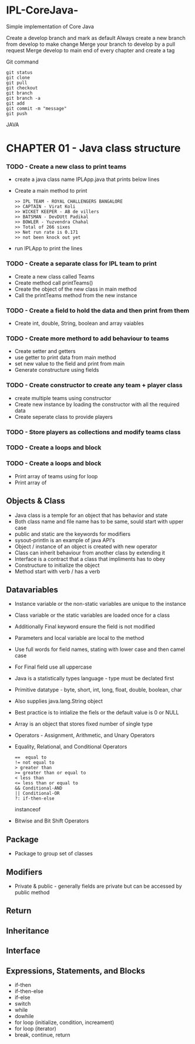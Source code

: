 # IPL-CoreJava-

Simple implementation of Core Java

Create a develop branch and mark as default
Always create a new branch from develop to make change
Merge your branch to develop by a pull request
Merge develop to main end of every chapter and create a tag

Git command

    git status
    git clone
    git pull
    git checkout
    git branch
    git branch -a
    git add
    git commit -m "message"
    git push

JAVA

# CHAPTER 01 - Java class structure

### TODO - Create a new class to print teams

- create a java class name IPLApp.java that prints below lines
- Create a main method to print

      >> IPL TEAM - ROYAL CHALLENGERS BANGALORE
      >> CAPTAIN - Virat Koli
      >> WICKET KEEPER - AB de villers
      >> BATSMAN - DevDUtt Padikal
      >> BOWLER - Yuzvendra Chahal
      >> Total of 266 sixes
      >> Net run rate is 0.171
      >> not been knock out yet

- run IPLApp to print the lines

### TODO - Create a separate class for IPL team to print

- Create a new class called Teams
- Create method call printTeams()
- Create the object of the new class in main method
- Call the printTeams method from the new instance

### TODO - Create a field to hold the data and then print from them

- Create int, double, String, boolean and array vaiables

### TODO - Create more methord to add behaviour to teams

- Create setter and getters
- use getter to print data from main method
- set new value to the field and print from main
- Generate constructure using fields

### TODO - Create constructor to create any team + player class

- create multiple teams using constructor
- Create new instance by loading the constructor with all the required data
- Create seperate class to provide players

### TODO - Store players as collections and modify teams class

### TODO - Create a loops and block

### TODO - Create a loops and block

- Print array of teams using for loop
- Print array of

## Objects & Class

- Java class is a temple for an object that has behavior and state
- Both class name and file name has to be same, sould start with upper case
- public and static are the keywords for modifiers
- sysout-println is an example of java API's
- Object / instance of an object is created with new operator
- Class can inherit behaviour from another class by extending it
- Interface is a contract that a class that impliments has to obey
- Constructure to initialize the object
- Method start with verb / has a verb

## Datavariables

- Instance variable or the non-static variables are unique to the instance
- Class variable or the static variables are loaded once for a class
- Additionally Final keyword ensure the field is not modified
- Parameters and local variable are local to the method
- Use full words for field names, stating with lower case and then camel case
- For Final field use all uppercase
- Java is a statistically types language - type must be declated first
- Primitive datatype - byte, short, int, long, float, double, boolean, char
- Also supplies java.lang.String object
- Best practice is to intialize the fiels or the default value is 0 or NULL
- Array is an object that stores fixed number of single type
- Operators - Assignment, Arithmetic, and Unary Operators

- Equality, Relational, and Conditional Operators

      ==  equal to
      != not equal to
      > greater than
      >= greater than or equal to
      < less than
      <= less than or equal to
      && Conditional-AND
      || Conditional-OR
      ?: if-then-else

  instanceof

- Bitwise and Bit Shift Operators

## Package

- Package to group set of classes

## Modifiers

- Private & public - generally fields are private but can be accessed by public method

## Return

## Inheritance

## Interface

## Expressions, Statements, and Blocks

- if-then
- if-then-else
- if-else
- switch
- while
- dowhile
- for loop (initialize, condition, increament)
- for loop (iterator)
- break, continue, return
